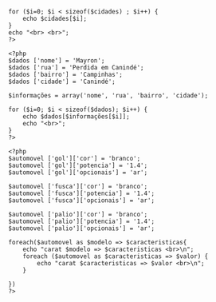 <!DOCTYPE html>
<html lang="en">
<head>
    <meta charset="UTF-8">
    <meta name="viewport" content="width=device-width, initial-scale=1.0">
    <meta http-equiv="X-UA-Compatible" content="ie=edge">
    <title>Document</title>
</head>
<body>
    <?php
    $cidades=array('Canindé-', 'Fortaleza-', 'Juazeiro-', 'Caridade-', 'Choró-', 'Cascavel');

    for ($i=0; $i < sizeof($cidades) ; $i++) { 
        echo $cidades[$i];
    }
    echo "<br> <br>";
    ?>

    <?php
    $dados ['nome'] = 'Mayron';
    $dados ['rua'] = 'Perdida em Canindé';
    $dados ['bairro'] = 'Campinhas';
    $dados ['cidade'] = 'Canindé';
    
    $informações = array('nome', 'rua', 'bairro', 'cidade');

    for ($i=0; $i < sizeof($dados); $i++) { 
        echo $dados[$informações[$i]];
        echo "<br>";
    }
    ?>

    <?php
    $automovel ['gol']['cor'] = 'branco';
    $automovel ['gol']['potencia'] = '1.4';   
    $automovel ['gol']['opcionais'] = 'ar';

    $automovel ['fusca']['cor'] = 'branco';
    $automovel ['fusca']['potencia'] = '1.4';   
    $automovel ['fusca']['opcionais'] = 'ar';

    $automovel ['palio']['cor'] = 'branco';
    $automovel ['palio']['potencia'] = '1.4';   
    $automovel ['palio']['opcionais'] = 'ar';

    foreach($automovel as $modelo => $caracteristicas{
        echo "carat $modelo => $caracteristicas <br>\n";
        foreach ($automovel as $caracteristicas => $valor) {
            echo "carat $caracteristicas => $valor <br>\n";
        }

    })
    ?>

    
</body>
</html>
